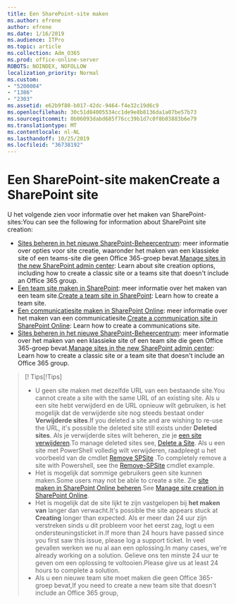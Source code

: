 ```yaml
---
title: Een SharePoint-site maken
ms.author: efrene
author: efrene
ms.date: 1/16/2019
ms.audience: ITPro
ms.topic: article
ms.collection: Adm_O365
ms.prod: office-online-server
ROBOTS: NOINDEX, NOFOLLOW
localization_priority: Normal
ms.custom:
- "5200004"
- "1386"
- "2303"
ms.assetid: e62b9f80-b017-42dc-9464-f4e32c19d6c9
ms.openlocfilehash: 30c51d84005534cc1de9e8b8136da1a07be57b73
ms.sourcegitcommit: 0b06093dabd685f76cc39b1d7c0f8b03883b6e79
ms.translationtype: MT
ms.contentlocale: nl-NL
ms.lasthandoff: 10/25/2019
ms.locfileid: "36738192"
---
```

# <a name="create-a-sharepoint-site"></a><span data-ttu-id="10b45-102">Een SharePoint-site maken</span><span class="sxs-lookup"><span data-stu-id="10b45-102">Create a SharePoint site</span></span>

<span data-ttu-id="10b45-103">U het volgende zien voor informatie over het maken van SharePoint-sites:</span><span class="sxs-lookup"><span data-stu-id="10b45-103">You can see the following for information about SharePoint site creation:</span></span>
- <span data-ttu-id="10b45-104">[Sites beheren in het nieuwe SharePoint-Beheercentrum](https://docs.microsoft.com/sharepoint/manage-site-creation): meer informatie over opties voor site creatie, waaronder het maken van een klassieke site of een teams-site die geen Office 365-groep bevat.</span><span class="sxs-lookup"><span data-stu-id="10b45-104">[Manage sites in the new SharePoint admin center](https://docs.microsoft.com/sharepoint/manage-site-creation): Learn about site creation options, including how to create a classic site or a teams site that doesn't include an Office 365 group.</span></span>
- <span data-ttu-id="10b45-105">[Een team site maken in SharePoint](https://support.office.com/article/create-a-team-site-in-sharepoint-ef10c1e7-15f3-42a3-98aa-b5972711777d): meer informatie over het maken van een team site.</span><span class="sxs-lookup"><span data-stu-id="10b45-105">[Create a team site in SharePoint](https://support.office.com/article/create-a-team-site-in-sharepoint-ef10c1e7-15f3-42a3-98aa-b5972711777d): Learn how to create a team site.</span></span>
- <span data-ttu-id="10b45-106">[Een communicatiesite maken in SharePoint Online](https://support.office.com/article/7fb44b20-a72f-4d2c-9173-fc8f59ba50eb): meer informatie over het maken van een communicatiesite.</span><span class="sxs-lookup"><span data-stu-id="10b45-106">[Create a communication site in SharePoint Online](https://support.office.com/article/7fb44b20-a72f-4d2c-9173-fc8f59ba50eb): Learn how to create a communications site.</span></span>
- <span data-ttu-id="10b45-107">[Sites beheren in het nieuwe SharePoint-Beheercentrum](https://docs.microsoft.com/sharepoint/manage-sites-in-new-admin-center#create-a-site): meer informatie over het maken van een klassieke site of een team site die geen Office 365-groep bevat.</span><span class="sxs-lookup"><span data-stu-id="10b45-107">[Manage sites in the new SharePoint admin center](https://docs.microsoft.com/sharepoint/manage-sites-in-new-admin-center#create-a-site):  Learn how to create a classic site or a team site that doesn't include an Office 365 group.</span></span>


  
> <span data-ttu-id="10b45-108">[! Tips</span><span class="sxs-lookup"><span data-stu-id="10b45-108">[!Tips]</span></span>
> - <span data-ttu-id="10b45-109">U geen site maken met dezelfde URL van een bestaande site.</span><span class="sxs-lookup"><span data-stu-id="10b45-109">You cannot create a site with the same URL of an existing site.</span></span> <span data-ttu-id="10b45-110">Als u een site hebt verwijderd en de URL opnieuw wilt gebruiken, is het mogelijk dat de verwijderde site nog steeds bestaat onder **Verwijderde sites**.</span><span class="sxs-lookup"><span data-stu-id="10b45-110">If you deleted a site and are wishing to re-use the URL, it's possible the deleted site still exists under **Deleted sites**.</span></span> <span data-ttu-id="10b45-111">Als je verwijderde sites wilt beheren, zie je [een site verwijderen](https://docs.microsoft.com/sharepoint/manage-sites-in-new-admin-center#delete-a-site).</span><span class="sxs-lookup"><span data-stu-id="10b45-111">To manage deleted sites see, [Delete a Site](https://docs.microsoft.com/sharepoint/manage-sites-in-new-admin-center#delete-a-site).</span></span> <span data-ttu-id="10b45-112">Als u een site met PowerShell volledig wilt verwijderen, raadpleegt u het voorbeeld van de cmdlet [Remove SPSite](https://docs.microsoft.com/sharepoint/manage-sites-in-new-admin-center#delete-a-site) .</span><span class="sxs-lookup"><span data-stu-id="10b45-112">To completely remove a site with Powershell, see the [Remove-SPSite](https://docs.microsoft.com/sharepoint/manage-sites-in-new-admin-center#delete-a-site) cmdlet example.</span></span>
> - <span data-ttu-id="10b45-113">Het is mogelijk dat sommige gebruikers geen site kunnen maken.</span><span class="sxs-lookup"><span data-stu-id="10b45-113">Some users may not be able to create a site.</span></span> <span data-ttu-id="10b45-114">Zie [site maken in SharePoint Online beheren](https://docs.microsoft.com/sharepoint/manage-site-creation).</span><span class="sxs-lookup"><span data-stu-id="10b45-114">See [Manage site creation in SharePoint Online](https://docs.microsoft.com/sharepoint/manage-site-creation).</span></span>
> - <span data-ttu-id="10b45-115">Het is mogelijk dat de site lijkt te zijn vastgelopen bij **het maken van** langer dan verwacht.</span><span class="sxs-lookup"><span data-stu-id="10b45-115">It's possible the site appears stuck at **Creating** longer than expected.</span></span> <span data-ttu-id="10b45-116">Als er meer dan 24 uur zijn verstreken sinds u dit probleem voor het eerst zag, logt u een ondersteuningsticket in.</span><span class="sxs-lookup"><span data-stu-id="10b45-116">If more than 24 hours have passed since you first saw this issue, please log a support ticket.</span></span> <span data-ttu-id="10b45-117">In veel gevallen werken we nu al aan een oplossing.</span><span class="sxs-lookup"><span data-stu-id="10b45-117">In many cases, we're already working on a solution.</span></span> <span data-ttu-id="10b45-118">Gelieve ons ten minste 24 uur te geven om een oplossing te voltooien.</span><span class="sxs-lookup"><span data-stu-id="10b45-118">Please give us at least 24 hours to complete a solution.</span></span>
> - <span data-ttu-id="10b45-119">Als u een nieuwe team site moet maken die geen Office 365-groep bevat,</span><span class="sxs-lookup"><span data-stu-id="10b45-119">If you need to create a new team site that doesn't include an Office 365 group,</span></span> 


